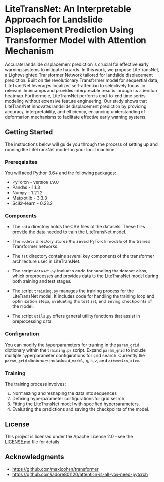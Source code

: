 # LiteTransNet: An Interpretable Approach for Landslide Displacement Prediction Using Transformer Model with Attention Mechanism

Accurate landslide displacement prediction is crucial for effective early warning systems to mitigate hazards. In this work, we propose LiteTransNet, a Lightweighted Transformer Network tailored for landslide displacement prediction. Built on the revolutionary Transformer model for sequential data, LiteTransNet leverages localized self-attention to selectively focus on relevant timestamps and provides interpretable results through its attention heatmap. Furthermore, LiteTransNet performs end-to-end time series modeling without extensive feature engineering. Our study shows that LiteTransNet innovates landslide displacement prediction by providing accuracy, interpretability, and efficiency, enhancing understanding of deformation mechanisms to facilitate effective early warning systems.

## Getting Started

The instructions below will guide you through the process of setting up and running the LiteTransNet model on your local machine.

### Prerequisites

You will need Python 3.6+ and the following packages:

- PyTorch - version 1.9.0
- Pandas - 1.1.3
- Numpy - 1.21.2
- Matplotlib - 3.3.3
- Scikit-learn - 0.23.2


### Components
- The `data` directory holds the CSV files of the datasets. These files provide the data needed to train the LiteTransNet model.

- The `models` directory stores the saved PyTorch models of the trained Transformer networks. 

- The `tst` directory contains several key components of the transformer architecture used in LiteTransNet.
  
- The script `dataset.py` includes code for handling the dataset class, which preprocesses and provides data to the LiteTransNet model during both training and test stages.

- The script `training.py` manages the training process for the LiteTransNet model. It includes code for handling the training loop and optimization steps, evaluating the test set, and saving checkpoints of the model. 
    
- The script `utils.py` offers general utility functions that assist in preprocessing data.

### Configuration

You can modify the hyperparameters for training in the `param_grid` dictionary within the `training.py` script. Expand `param_grid` to include multiple hyperparameter configurations for grid search. Currently the `param_grid` dictionary includes `d_model`, `q`, `k`, `v`, and `attention_size`.



### Training

The training process involves:

1. Normalizing and reshaping the data into sequences.
2. Defining hyperparameter configurations for grid search.
3. Fitting the LiteTransNet model with specified hyperparameters.
4. Evaluating the predictions and saving the checkpoints of the model. 



## License

This project is licensed under the Apache License 2.0 - see the [LICENSE.md](LICENSE.md) file for details

## Acknowledgments

* https://github.com/maxjcohen/transformer
* https://github.com/jadore801120/attention-is-all-you-need-pytorch